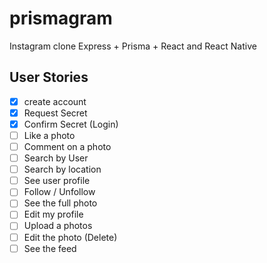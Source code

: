 # prismagram

Instagram clone Express + Prisma + React and React Native

## User Stories

- [x] create account
- [x] Request Secret
- [x] Confirm Secret (Login)
- [ ] Like a photo
- [ ] Comment on a photo
- [ ] Search by User
- [ ] Search by location
- [ ] See user profile
- [ ] Follow / Unfollow 
- [ ] See the full photo
- [ ] Edit my profile
- [ ] Upload a photos
- [ ] Edit the photo (Delete)
- [ ] See the feed